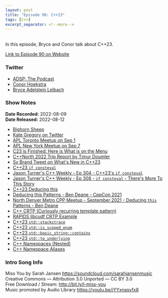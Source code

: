 ```yaml
---
layout: post
title: "Episode 90: C++23"
tags: [C++]
excerpt_separator: <!--more-->
---
```


<div id="buzzsprout-player-11127347"></div><script src="https://www.buzzsprout.com/1501960/11127347-episode-90-c-23.js?container_id=buzzsprout-player-11127347&player=small" type="text/javascript" charset="utf-8"></script>

<br>In this episode, Bryce and Conor talk about C++23.
 
<!--more-->

[Link to Episode 90 on Website](https://adspthepodcast.com/2022/08/12/Episode-90.html)

### Twitter
 
* [ADSP: The Podcast](https://twitter.com/adspthepodcast)
* [Conor Hoekstra](https://twitter.com/code_report)
* [Bryce Adelstein Lelbach](https://twitter.com/blelbach)

### Show Notes
 
**Date Recorded:** 2022-08-09 <br>
**Date Released:** 2022-08-12

* [Bighorn Sheep](https://en.wikipedia.org/wiki/Bighorn_sheep)
* [Kate Gregory on Twitter](https://twitter.com/gregcons)
* [APL Toronto Meetup on Sep 1](https://www.meetup.com/programming-languages-toronto-meetup/events/287695788/)
* [APL New York Meetup on Sep 7](https://www.meetup.com/programming-languages-toronto-meetup/events/287729348/)
* [C23 is Finished: Here is What is on the Menu](https://thephd.dev/c23-is-coming-here-is-what-is-on-the-menu)
* [C++North 2022 Trip Report by Timur Doumler](https://blog.jetbrains.com/clion/2022/08/c-north-2022-trip-report/)
* [Sy Brand Tweet on What's New in C++23](https://twitter.com/TartanLlama/status/1505918874583248900)
* [C++23 `if consteval`](https://www.open-std.org/jtc1/sc22/wg21/docs/papers/2019/p1938r0.html)
* [Jason Turner's C++ Weekly - Ep 304 - C++23's `if consteval`](https://www.youtube.com/watch?v=AtdlMB_n2pI)
* [Jason Turner's C++ Weekly - Ep 308 - `if consteval` - There's More To This Story](https://www.youtube.com/watch?v=y3r9l3LZiJ8)
* [C++23 Deducing this](https://www.open-std.org/jtc1/sc22/wg21/docs/papers/2021/p0847r6.html)
* [Deducing this Patterns - Ben Deane - CppCon 2021](https://www.youtube.com/watch?v=jXf--bazhJw)
* [North Denver Metro CPP Meetup - September 2021 - Deducing `this` Patterns - Ben Deane](https://www.youtube.com/watch?v=Isu2uIiEaLs)
* [C++ CRTP (Curiously recurring template pattern)](https://en.wikipedia.org/wiki/Curiously_recurring_template_pattern)
* [RAPIDS libcudf CRTP Example](https://github.com/rapidsai/cudf/blob/e099e01c9b6ab8a2db5d5ee446b8843ee6199acc/cpp/include/cudf/detail/reduction_operators.cuh)
* [C++23 `std::stackstrace`](https://en.cppreference.com/w/cpp/header/stacktrace)
* [C++23 `std::is_scoped_enum`](https://en.cppreference.com/w/cpp/types/is_scoped_enum)
* [C++23 `std::basic_string::contains`](https://en.cppreference.com/w/cpp/string/basic_string/contains)
* [C++23 `std::to_underlying`](https://en.cppreference.com/w/cpp/utility/to_underlying)
* [C++ Namespaces (Nested)](https://en.cppreference.com/w/cpp/language/namespace)
* [C++ Namespace Aliases](https://en.cppreference.com/w/cpp/language/namespace_alias)

### Intro Song Info
 
Miss You by Sarah Jansen https://soundcloud.com/sarahjansenmusic<br>
Creative Commons — Attribution 3.0 Unported — CC BY 3.0<br>
Free Download / Stream: http://bit.ly/l-miss-you<br>
Music promoted by Audio Library https://youtu.be/iYYxnasvfx8<br>